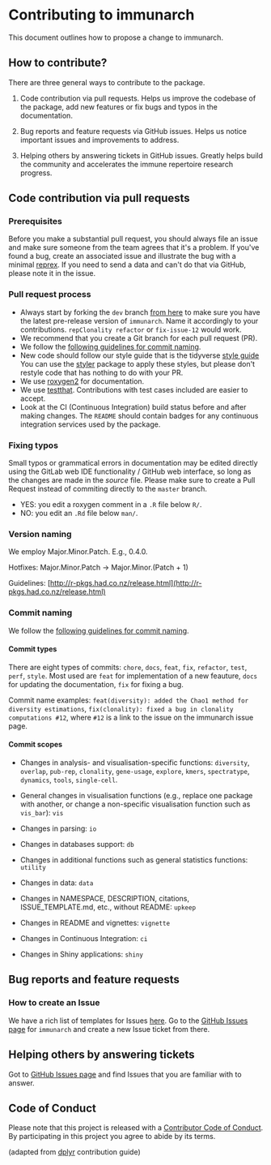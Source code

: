 # Contributing to immunarch

This document outlines how to propose a change to immunarch.


## How to contribute?

There are three general ways to contribute to the package.

1. Code contribution via pull requests. Helps us improve the codebase of the package, add new features or fix bugs and typos in the documentation.

2. Bug reports and feature requests via GitHub issues. Helps us notice important issues and improvements to address.

3. Helping others by answering tickets in GitHub issues. Greatly helps build the community and accelerates the immune repertoire research progress.

## Code contribution via pull requests

### Prerequisites

Before you make a substantial pull request, you should always file an issue and
make sure someone from the team agrees that it's a problem. If you've found a
bug, create an associated issue and illustrate the bug with a minimal 
[reprex](https://www.tidyverse.org/help/#reprex). If you need to send a data and can't do
that via GitHub, please note it in the issue.

### Pull request process

*  Always start by forking the `dev` branch [from here](https://github.com/immunomind/immunarch/tree/dev) to make sure you have the latest pre-release version of `immunarch`. Name it accordingly to your contributions. `repClonality refactor` or `fix-issue-12` would work.
*  We recommend that you create a Git branch for each pull request (PR).  
*  We follow the [following guidelines for commit naming](https://medium.com/@kevinkreuzer/the-way-to-fully-automated-releases-in-open-source-projects-44c015f38fd6).
*  New code should follow our style guide that is the tidyverse [style guide](http://style.tidyverse.org) You can use the [styler](https://CRAN.R-project.org/package=styler) package to
apply these styles, but please don't restyle code that has nothing to do with 
your PR.  
*  We use [roxygen2](https://cran.r-project.org/package=roxygen2) for documentation.  
*  We use [testthat](https://cran.r-project.org/package=testthat). Contributions
with test cases included are easier to accept.
*  Look at the CI (Continuous Integration) build status before and after making changes.
The `README` should contain badges for any continuous integration services used
by the package.

### Fixing typos

Small typos or grammatical errors in documentation may be edited directly using
the GitLab web IDE functionality / GitHub web interface, so long as the changes are made in the _source_ file. Please make sure to create a Pull Request instead of commiting directly to the `master` branch.

*  YES: you edit a roxygen comment in a `.R` file below `R/`.
*  NO: you edit an `.Rd` file below `man/`.

### Version naming

We employ Major.Minor.Patch. E.g., 0.4.0.

Hotfixes: Major.Minor.Patch → Major.Minor.(Patch + 1)

Guidelines: [http://r-pkgs.had.co.nz/release.html](http://r-pkgs.had.co.nz/release.html)

### Commit naming

We follow the [following guidelines for commit naming](https://medium.com/@kevinkreuzer/the-way-to-fully-automated-releases-in-open-source-projects-44c015f38fd6).

#### Commit types

There are eight types of commits: `chore`, `docs`, `feat`, `fix`, `refactor`, `test`, `perf`, `style`. Most used are `feat` for implementation of a new feauture, `docs` for updating the documentation, `fix` for fixing a bug.

Commit name examples: `feat(diversity): added the Chao1 method for diversity estimations`, `fix(clonality): fixed a bug in clonality computations #12`, where `#12` is a link to the issue on the immunarch issue page.

#### Commit scopes

- Changes in analysis- and visualisation-specific functions: `diversity`, `overlap`, `pub-rep`, `clonality`, `gene-usage`, `explore`, `kmers`, `spectratype`, `dynamics`, `tools`, `single-cell`.

- General changes in visualisation functions (e.g., replace one package with another, or change a non-specific visualisation function such as `vis_bar`): `vis`

- Changes in parsing: `io`

- Changes in databases support: `db`

- Changes in additional functions such as general statistics functions: `utility`

- Changes in data: `data`

- Changes in NAMESPACE, DESCRIPTION, citations, ISSUE_TEMPLATE.md, etc., without README: `upkeep`

- Changes in README and vignettes: `vignette`

- Changes in Continuous Integration: `ci`

- Changes in Shiny applications: `shiny`


## Bug reports and feature requests

### How to create an Issue

We have a rich list of templates for Issues [here](https://github.com/immunomind/immunarch/tree/master/.github/ISSUE_TEMPLATE). Go to the [GitHub Issues page](https://github.com/immunomind/immunarch/issues) for `immunarch` and create a new Issue ticket from there.

## Helping others by answering tickets

Got to [GitHub Issues page](https://github.com/immunomind/immunarch/issues) and find Issues that you are familiar with to answer.

## Code of Conduct

Please note that this project is released with a [Contributor Code of
Conduct](code-of-conduct.md). By participating in this project you agree to
abide by its terms.

(adapted from [dplyr](https://github.com/tidyverse/dplyr/blob/master/.github/CONTRIBUTING.md) contribution guide)
